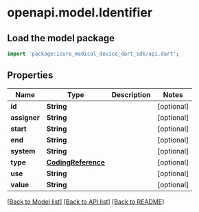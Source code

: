 # openapi.model.Identifier

## Load the model package
```dart
import 'package:icure_medical_device_dart_sdk/api.dart';
```

## Properties
Name | Type | Description | Notes
------------ | ------------- | ------------- | -------------
**id** | **String** |  | [optional]
**assigner** | **String** |  | [optional]
**start** | **String** |  | [optional]
**end** | **String** |  | [optional]
**system** | **String** |  | [optional]
**type** | [**CodingReference**](CodingReference.md) |  | [optional]
**use** | **String** |  | [optional]
**value** | **String** |  | [optional]

[[Back to Model list]](../README.md#documentation-for-models) [[Back to API list]](../README.md#documentation-for-api-endpoints) [[Back to README]](../README.md)

